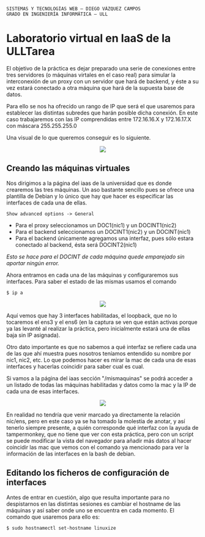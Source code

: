 ```
SISTEMAS Y TECNOLOGÍAS WEB — DIEGO VÁZQUEZ CAMPOS
GRADO EN INGENIERÍA INFORMÁTICA — ULL
```
# Laboratorio virtual en IaaS de la ULLTarea
El objetivo de la práctica es dejar preparado una serie de conexiones entre tres servidores (o máquinas virtales en el caso real) para simular la interconexión de un proxy con un servidor que hará de backend, y éste a su vez estará conectado a otra máquina que hará de la supuesta base de datos. 

Para ello se nos ha ofrecido un rango de IP que será el que usaremos para establecer las distintas subredes que harán posible dicha conexión. En este caso trabajaremos con las IP comprendidas entre 172.16.16.X y 172.16.17.X con máscara 255.255.255.0

Una visual de lo que queremos conseguir es lo siguiente.


<p align="center">
  <img src="https://github.com/monnizou/SYTW/blob/master/P1/imgs/diagram.png"/>
</p>

## Creando las máquinas virtuales
Nos dirigimos a la página del iaas de la universidad que es donde crearemos las tres máquinas. Un aso bastante sencillo pues se ofrece una plantilla de Debian y lo único que hay que hacer es especificar las interfaces de cada una de ellas.

```
Show advanced options -> General
```
- Para el proxy seleccionamos un DOC1(nic1) y un DOCINT1(nic2)
- Para el backend seleccionamos un DOCINT1(nic2) y un DOCINT(nic1)
- Para el backend únicamente agregamos una interfaz, pues sólo estara conectado al backend, ésta será DOCINT2(nic1)

*Esto se hace para el DOCINT de cada máquina quede emparejado sin aportar ningún error.*

Ahora entramos en cada una de las máquinas y configuraremos sus interfaces. Para saber el estado de las mismas usamos el comando
```console
$ ip a
```
<p align="center">
  <img src="https://github.com/monnizou/SYTW/blob/master/P1/imgs/captu1.png"/>
</p>
Aquí vemos que hay 3 interfaces habilitadas, el loopback, que no lo tocaremos el ens3 y el ens6 (en la captura se ven que están activas porque ya las levanté al realizar la práctica, pero inicialmente estará una de ellas baja sin IP asignada). 

Otro dato importante es que no sabemos a qué interfaz se refiere cada una de las que ahí muestra pues nosotros teníamos entendido su nombre por nic1, nic2, etc. Lo que podemos hacer es mirar la mac de cada una de esas interfaces y hacerlas coincidir para saber cual es cual. 

Si vamos a la página del iaas sección "/mismaquinas" se podrá acceder a un listado de todas las máquinas habilitadas y datos como la mac y la IP de cada una de esas interfaces.
<p align="center">
  <img src="https://github.com/monnizou/SYTW/blob/master/P1/imgs/screen2.png"/>
</p>

En realidad no tendría que venir marcado ya directamente la relación nic/ens, pero en este caso ya se ha tomado la molestia de anotar, y así tenerlo siempre presente, a quién corresponde qué interfaz con la ayuda de tampermonkey, que no tiene que ver con esta práctica, pero con un script se puede modificar la vista del navegador para añadir más datos al hacer coincidir las mac que vemos con el comando ya mencionado para ver la información de las interfaces en la bash de debian.

## Editando los ficheros de configuración de interfaces
Antes de entrar en cuestión, algo que resulta importante para no despistarnos en las distintas sesiones es cambiar el hostname de las máquinas y así saber onde uno se encuentra en cada momento. El comando que usaremos para ello es:
```console
$ sudo hostnamectl set-hostname linuxize
```

